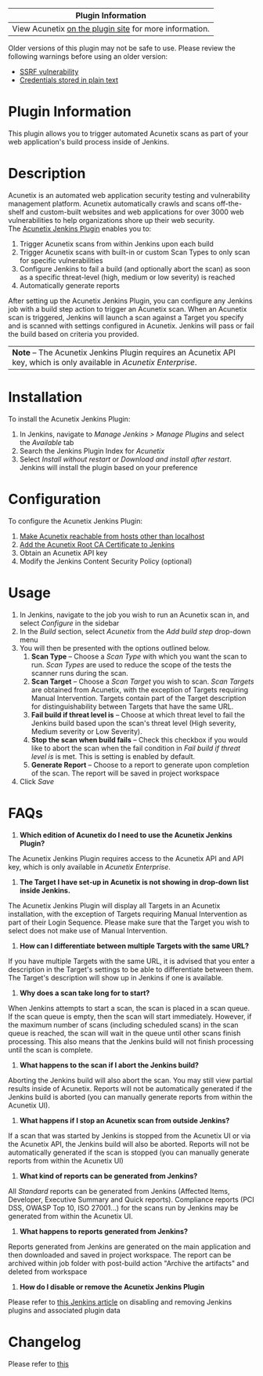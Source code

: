 | Plugin Information                                                                            |
|-----------------------------------------------------------------------------------------------|
| View Acunetix [on the plugin site](https://plugins.jenkins.io/acunetix) for more information. |

Older versions of this plugin may not be safe to use. Please review the
following warnings before using an older version:

-   [SSRF
    vulnerability](https://jenkins.io/security/advisory/2019-02-19/#SECURITY-980)
-   [Credentials stored in plain
    text](https://jenkins.io/security/advisory/2019-02-19/#SECURITY-951)

  

#  

# Plugin Information

This plugin allows you to trigger automated Acunetix scans as part of
your web application's build process inside of Jenkins.

#  Description

Acunetix is an automated web application security testing and
vulnerability management platform. Acunetix automatically crawls and
scans off-the-shelf and custom-built websites and web applications for
over 3000 web vulnerabilities to help organizations shore up their web
security.  
The [Acunetix Jenkins
Plugin](http://www.acunetix.com/blog/web-security-zone/acunetix-jenkins-plugin/)
enables you to:

1.  Trigger Acunetix scans from within Jenkins upon each build
2.  Trigger Acunetix scans with built-in or custom Scan Types to only
    scan for specific vulnerabilities
3.  Configure Jenkins to fail a build (and optionally abort the scan) as
    soon as a specific threat-level (high, medium or low severity) is
    reached
4.  Automatically generate reports

  
After setting up the Acunetix Jenkins Plugin, you can configure any
Jenkins job with a build step action to trigger an Acunetix scan. When
an Acunetix scan is triggered, Jenkins will launch a scan against a
Target you specify and is scanned with settings configured in Acunetix.
Jenkins will pass or fail the build based on criteria you provided.

|                                                                                                                        |
|------------------------------------------------------------------------------------------------------------------------|
| **Note** – The Acunetix Jenkins Plugin requires an Acunetix API key, which is only available in *Acunetix Enterprise*. |

#  Installation

To install the Acunetix Jenkins Plugin:

1.  In Jenkins, navigate to *Manage Jenkins \> Manage Plugins* and
    select the *Available* tab
2.  Search the Jenkins Plugin Index for *Acunetix*
3.  Select *Install without restart* or *Download and install after
    restart*. Jenkins will install the plugin based on your preference

#  Configuration

To configure the Acunetix Jenkins Plugin:

1.  [Make Acunetix reachable from hosts other than
    localhost](https://www.acunetix.com/blog/docs/use-acunetix-host-localhost/)
2.  [Add the Acunetix Root CA Certificate to
    Jenkins](http://www.acunetix.com/blog/docs/installing-and-configuring-the-acunetix-jenkins-plugin)
3.  Obtain an Acunetix API key
4.  Modify the Jenkins Content Security Policy (optional)

#  Usage

1.  In Jenkins, navigate to the job you wish to run an Acunetix scan in,
    and select *Configure* in the sidebar
2.  In the *Build* section, select *Acunetix* from the *Add build step*
    drop-down menu
3.  You will then be presented with the options outlined below.
    1.  **Scan Type** – Choose a *Scan Type* with which you want the
        scan to run. *Scan Types* are used to reduce the scope of the
        tests the scanner runs during the scan.
    2.  **Scan Target** – Choose a *Scan Target* you wish to scan. *Scan
        Targets* are obtained from Acunetix, with the exception of
        Targets requiring Manual Intervention. Targets contain part of
        the Target description for distinguishability between Targets
        that have the same URL.
    3.  **Fail build if threat level is** – Choose at which threat level
        to fail the Jenkins build based upon the scan's threat level
        (High severity, Medium severity or Low Severity).
    4.  **Stop the scan when build fails** – Check this checkbox if you
        would like to abort the scan when the fail condition in *Fail
        build if threat level is* is met. This is setting is enabled by
        default.
    5.  **Generate Report** – Choose to a report to generate upon
        completion of the scan. The report will be saved in project workspace
4.  Click *Save*

#  FAQs

1.  **Which edition of Acunetix do I need to use the Acunetix Jenkins
    Plugin?**

The Acunetix Jenkins Plugin requires access to the Acunetix API and API
key, which is only available in *Acunetix Enterprise*.

1.  **The Target I have set-up in Acunetix is not showing in drop-down
    list inside Jenkins.**

The Acunetix Jenkins Plugin will display all Targets in an Acunetix
installation, with the exception of Targets requiring Manual
Intervention as part of their Login Sequence. Please make sure that the
Target you wish to select does not make use of Manual Intervention.

1.  **How can I differentiate between multiple Targets with the same
    URL?**

If you have multiple Targets with the same URL, it is advised that you
enter a description in the Target's settings to be able to differentiate
between them. The Target's description will show up in Jenkins if one is
available.

1.  **Why does a scan take long for to start?**

When Jenkins attempts to start a scan, the scan is placed in a scan
queue. If the scan queue is empty, then the scan will start immediately.
However, if the maximum number of scans (including scheduled scans) in
the scan queue is reached, the scan will wait in the queue until other
scans finish processing. This also means that the Jenkins build will not
finish processing until the scan is complete.

1.  **What happens to the scan if I abort the Jenkins build?**

Aborting the Jenkins build will also abort the scan. You may still view
partial results inside of Acunetix. Reports will not be automatically
generated if the Jenkins build is aborted (you can manually generate
reports from within the Acunetix UI).

1.  **What happens if I stop an Acunetix scan from outside Jenkins?**

If a scan that was started by Jenkins is stopped from the Acunetix UI or
via the Acunetix API, the Jenkins build will also be aborted. Reports
will not be automatically generated if the scan is stopped (you can
manually generate reports from within the Acunetix UI)

1.  **What kind of reports can be generated from Jenkins?**

All *Standard* reports can be generated from Jenkins (Affected Items,
Developer, Executive Summary and Quick reports). Compliance reports (PCI
DSS, OWASP Top 10, ISO 27001…) for the scans run by Jenkins may be
generated from within the Acunetix UI.

1.  **What happens to reports generated from Jenkins?**

Reports generated from Jenkins are generated on the main application and then downloaded and saved in project workspace.
The report can be archived within job folder with post-build action "Archive the artifacts" and deleted from workspace

1.  **How do I disable or remove the Acunetix Jenkins Plugin**

Please refer to [this Jenkins
article](https://wiki.jenkins-ci.org/display/JENKINS/Removing+and+disabling+plugins)
on disabling and removing Jenkins plugins and associated plugin data

#  Changelog

Please refer to [this](https://github.com/jenkinsci/acunetix-plugin/blob/master/CHANGELOG.md)